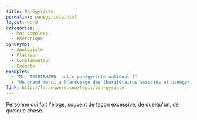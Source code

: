 ```yaml
---
title: Panégyriste
permalink: panegyriste.html
layout: word
categories:
  - Mot complexe
  - Rhétorique
synonyms:
  - Apologiste
  - Flatteur
  - Complimenteur
  - Exégète
examples:
  - "Mr. TSCHIRHARD, notre panégyriste national !"
  - "Un grand merci à l'aréopage des thuriféraires associés et panégyristes associés !!!"
link: http://fr.answers.com/topic/pan-gyriste
---
```


Personne qui fait l'éloge, souvent de façon excessive, de quelqu'un, de quelque chose.


